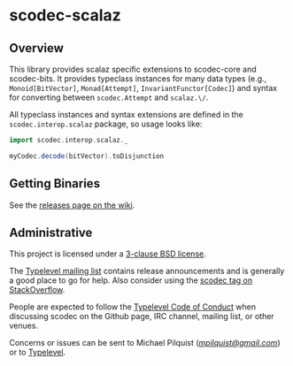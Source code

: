 scodec-scalaz
=============

Overview
--------

This library provides scalaz specific extensions to scodec-core and scodec-bits. It provides typeclass instances for many data types (e.g., `Monoid[BitVector]`, `Monad[Attempt]`, `InvariantFunctor[Codec]`) and syntax for converting between `scodec.Attempt` and `scalaz.\/`.

All typeclass instances and syntax extensions are defined in the `scodec.interop.scalaz` package, so usage looks like:

```scala
import scodec.interop.scalaz._

myCodec.decode(bitVector).toDisjunction
```

Getting Binaries
----------------

See the [releases page on the wiki](https://github.com/scodec/scodec-scalaz/wiki/Releases).

Administrative
--------------

This project is licensed under a [3-clause BSD license](LICENSE).

The [Typelevel mailing list](https://groups.google.com/forum/#!forum/typelevel) contains release announcements and is generally a good place to go for help. Also consider using the [scodec tag on StackOverflow](http://stackoverflow.com/questions/tagged/scodec).

People are expected to follow the [Typelevel Code of Conduct](http://typelevel.org/conduct.html)
when discussing scodec on the Github page, IRC channel, mailing list,
or other venues.

Concerns or issues can be sent to Michael Pilquist (*mpilquist@gmail.com*) or
to [Typelevel](http://typelevel.org/about.html).

